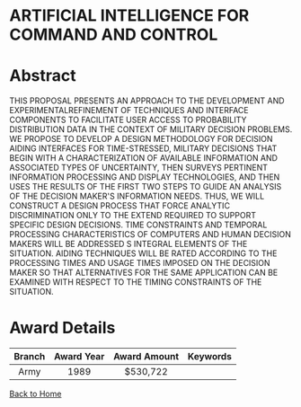 
ARTIFICIAL INTELLIGENCE FOR COMMAND AND CONTROL
===============================================

# Abstract


THIS PROPOSAL PRESENTS AN APPROACH TO THE DEVELOPMENT AND EXPERIMENTALREFINEMENT OF TECHNIQUES AND INTERFACE COMPONENTS TO FACILITATE USER ACCESS TO PROBABILITY DISTRIBUTION DATA IN THE CONTEXT OF MILITARY DECISION PROBLEMS. WE PROPOSE TO DEVELOP A DESIGN METHODOLOGY FOR DECISION AIDING INTERFACES FOR TIME-STRESSED, MILITARY DECISIONS THAT BEGIN WITH A CHARACTERIZATION OF AVAILABLE INFORMATION AND ASSOCIATED TYPES OF UNCERTAINTY, THEN SURVEYS PERTINENT INFORMATION PROCESSING AND DISPLAY TECHNOLOGIES, AND THEN USES THE RESULTS OF THE FIRST TWO STEPS TO GUIDE AN ANALYSIS OF THE DECISION MAKER'S INFORMATION NEEDS. THUS, WE WILL CONSTRUCT A DESIGN PROCESS THAT FORCE ANALYTIC DISCRIMINATION ONLY TO THE EXTEND REQUIRED TO SUPPORT SPECIFIC DESIGN DECISIONS. TIME CONSTRAINTS AND TEMPORAL PROCESSING CHARACTERISTICS OF COMPUTERS AND HUMAN DECISION MAKERS WILL BE ADDRESSED S INTEGRAL ELEMENTS OF THE SITUATION. AIDING TECHNIQUES WILL BE RATED ACCORDING TO THE PROCESSING TIMES AND USAGE TIMES IMPOSED ON THE DECISION MAKER SO THAT ALTERNATIVES FOR THE SAME APPLICATION CAN BE EXAMINED WITH RESPECT TO THE TIMING CONSTRAINTS OF THE SITUATION.  

# Award Details

|Branch|Award Year|Award Amount|Keywords|
| :---: | :---: | :---: | :---: |
|Army|1989|$530,722||
  
  


[Back to Home](https://github.com/chrischow/dod_sbir_awards/Reports/CC/#896)